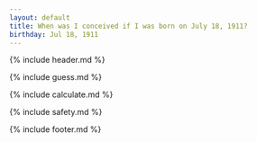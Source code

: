 ```yaml
---
layout: default
title: When was I conceived if I was born on July 18, 1911?
birthday: Jul 18, 1911
---
```


{% include header.md %}

{% include guess.md %}

{% include calculate.md %}

{% include safety.md %}

{% include footer.md %}



